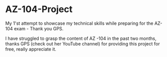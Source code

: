 # AZ-104-Project
My 1'st attempt to showcase my technical skills while preparing for the AZ-104 exam - Thank you GPS.

I have struggled to grasp the content of AZ -104 in the past two months, thanks GPS (check out her YouTube channel) for providing this project for free, really appreciate it. 
